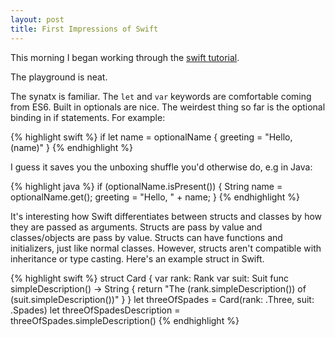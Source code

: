 ```yaml
---
layout: post
title: First Impressions of Swift
---
```


This morning I began working through the [swift tutorial](https://developer.apple.com/library/ios/referencelibrary/GettingStarted/DevelopiOSAppsSwift/Lesson1.html).

The playground is neat.

The synatx is familiar. The `let` and `var` keywords are comfortable coming from ES6. Built in optionals are nice. The weirdest thing so far is the optional binding in if statements. For example:

{% highlight swift %}
if let name = optionalName {
    greeting = "Hello, \(name)"
}
{% endhighlight %}

I guess it saves you the unboxing shuffle you'd otherwise do, e.g in Java:

{% highlight java %}
if (optionalName.isPresent()) {
  String name = optionalName.get();
  greeting = "Hello, " + name;
}
{% endhighlight %}

It's interesting how Swift differentiates between structs and classes by how they are passed as arguments. Structs are
pass by value and classes/objects are pass by value. Structs can have functions and initializers, just like normal
classes. However, structs aren't compatible with inheritance or type casting. Here's an example struct in Swift.

{% highlight swift %}
struct Card {
    var rank: Rank
    var suit: Suit
    func simpleDescription() -> String {
        return "The \(rank.simpleDescription()) of \(suit.simpleDescription())"
    }
}
let threeOfSpades = Card(rank: .Three, suit: .Spades)
let threeOfSpadesDescription = threeOfSpades.simpleDescription()
{% endhighlight %}



